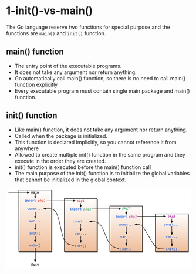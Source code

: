 # 1-init()-vs-main()
The Go language reserve two functions for special purpose and the functions are `main()` and `init()` function.

## main() function
- The entry point of the executable programs. 
- It does not take any argument nor return anything. 
- Go automatically call main() function, so there is no need to call main() function explicitly 
- Every executable program must contain single main package and main() function.

## init() function 
- Like main() function, it does not take any argument nor return anything. 
- Called when the package is initialized. 
- This function is declared implicitly, so you cannot reference it from anywhere 
- Allowed to create multiple init() function in the same program and they execute in the order they are created. 
- init() function is executed before the main() function call
- The main purpose of the init() function is to initialize the global variables that cannot be initialized in the global context.

<img alt="init-main-flow" src="https://github.com/patrickalexander-tiket/introduction-to-go/blob/master/readme-files/init-main-flow.png" width="auto"> <br/>
